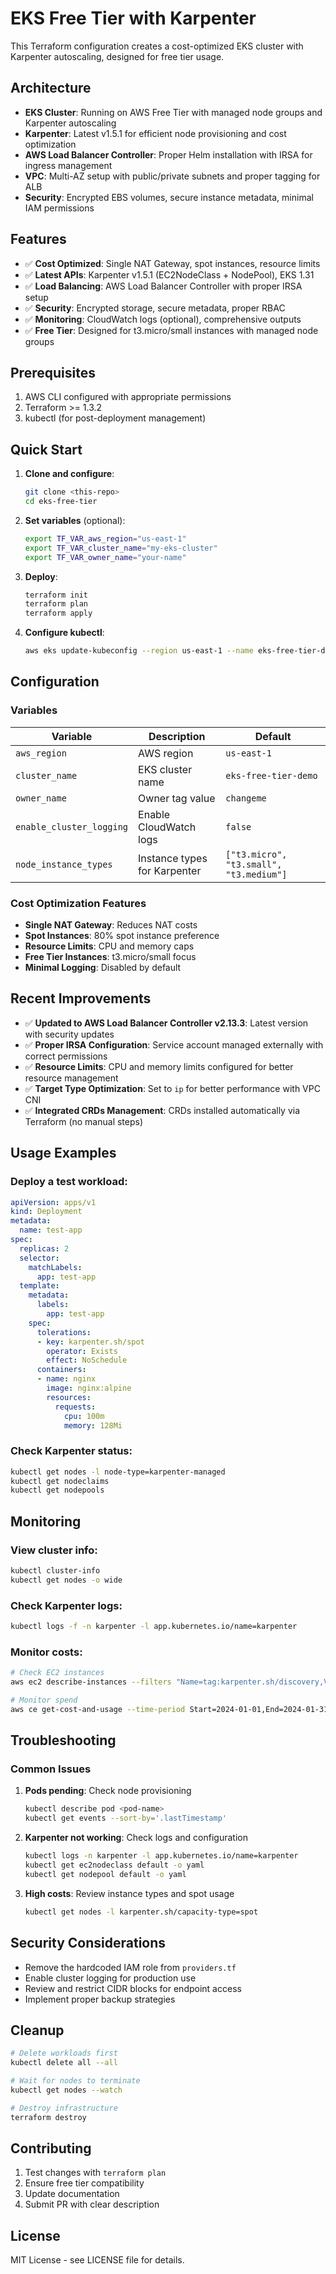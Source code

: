 # EKS Free Tier with Karpenter

This Terraform configuration creates a cost-optimized EKS cluster with Karpenter autoscaling, designed for free tier usage.

## Architecture

- **EKS Cluster**: Running on AWS Free Tier with managed node groups and Karpenter autoscaling
- **Karpenter**: Latest v1.5.1 for efficient node provisioning and cost optimization
- **AWS Load Balancer Controller**: Proper Helm installation with IRSA for ingress management
- **VPC**: Multi-AZ setup with public/private subnets and proper tagging for ALB
- **Security**: Encrypted EBS volumes, secure instance metadata, minimal IAM permissions

## Features

- ✅ **Cost Optimized**: Single NAT Gateway, spot instances, resource limits
- ✅ **Latest APIs**: Karpenter v1.5.1 (EC2NodeClass + NodePool), EKS 1.31
- ✅ **Load Balancing**: AWS Load Balancer Controller with proper IRSA setup
- ✅ **Security**: Encrypted storage, secure metadata, proper RBAC
- ✅ **Monitoring**: CloudWatch logs (optional), comprehensive outputs
- ✅ **Free Tier**: Designed for t3.micro/small instances with managed node groups

## Prerequisites

1. AWS CLI configured with appropriate permissions
2. Terraform >= 1.3.2
3. kubectl (for post-deployment management)

## Quick Start

1. **Clone and configure**:
   ```bash
   git clone <this-repo>
   cd eks-free-tier
   ```

2. **Set variables** (optional):
   ```bash
   export TF_VAR_aws_region="us-east-1"
   export TF_VAR_cluster_name="my-eks-cluster"
   export TF_VAR_owner_name="your-name"
   ```

3. **Deploy**:
   ```bash
   terraform init
   terraform plan
   terraform apply
   ```

4. **Configure kubectl**:
   ```bash
   aws eks update-kubeconfig --region us-east-1 --name eks-free-tier-demo
   ```

## Configuration

### Variables

| Variable | Description | Default |
|----------|-------------|---------|
| `aws_region` | AWS region | `us-east-1` |
| `cluster_name` | EKS cluster name | `eks-free-tier-demo` |
| `owner_name` | Owner tag value | `changeme` |
| `enable_cluster_logging` | Enable CloudWatch logs | `false` |
| `node_instance_types` | Instance types for Karpenter | `["t3.micro", "t3.small", "t3.medium"]` |

### Cost Optimization Features

- **Single NAT Gateway**: Reduces NAT costs
- **Spot Instances**: 80% spot instance preference
- **Resource Limits**: CPU and memory caps
- **Free Tier Instances**: t3.micro/small focus
- **Minimal Logging**: Disabled by default

## Recent Improvements

- ✅ **Updated to AWS Load Balancer Controller v2.13.3**: Latest version with security updates
- ✅ **Proper IRSA Configuration**: Service account managed externally with correct permissions
- ✅ **Resource Limits**: CPU and memory limits configured for better resource management
- ✅ **Target Type Optimization**: Set to `ip` for better performance with VPC CNI
- ✅ **Integrated CRDs Management**: CRDs installed automatically via Terraform (no manual steps)

## Usage Examples

### Deploy a test workload:

```yaml
apiVersion: apps/v1
kind: Deployment
metadata:
  name: test-app
spec:
  replicas: 2
  selector:
    matchLabels:
      app: test-app
  template:
    metadata:
      labels:
        app: test-app
    spec:
      tolerations:
      - key: karpenter.sh/spot
        operator: Exists
        effect: NoSchedule
      containers:
      - name: nginx
        image: nginx:alpine
        resources:
          requests:
            cpu: 100m
            memory: 128Mi
```

### Check Karpenter status:

```bash
kubectl get nodes -l node-type=karpenter-managed
kubectl get nodeclaims
kubectl get nodepools
```

## Monitoring

### View cluster info:
```bash
kubectl cluster-info
kubectl get nodes -o wide
```

### Check Karpenter logs:
```bash
kubectl logs -f -n karpenter -l app.kubernetes.io/name=karpenter
```

### Monitor costs:
```bash
# Check EC2 instances
aws ec2 describe-instances --filters "Name=tag:karpenter.sh/discovery,Values=eks-free-tier-demo"

# Monitor spend
aws ce get-cost-and-usage --time-period Start=2024-01-01,End=2024-01-31 --granularity MONTHLY --metrics BlendedCost
```

## Troubleshooting

### Common Issues

1. **Pods pending**: Check node provisioning
   ```bash
   kubectl describe pod <pod-name>
   kubectl get events --sort-by='.lastTimestamp'
   ```

2. **Karpenter not working**: Check logs and configuration
   ```bash
   kubectl logs -n karpenter -l app.kubernetes.io/name=karpenter
   kubectl get ec2nodeclass default -o yaml
   kubectl get nodepool default -o yaml
   ```

3. **High costs**: Review instance types and spot usage
   ```bash
   kubectl get nodes -l karpenter.sh/capacity-type=spot
   ```

## Security Considerations

- Remove the hardcoded IAM role from `providers.tf`
- Enable cluster logging for production use
- Review and restrict CIDR blocks for endpoint access
- Implement proper backup strategies

## Cleanup

```bash
# Delete workloads first
kubectl delete all --all

# Wait for nodes to terminate
kubectl get nodes --watch

# Destroy infrastructure
terraform destroy
```

## Contributing

1. Test changes with `terraform plan`
2. Ensure free tier compatibility
3. Update documentation
4. Submit PR with clear description

## License

MIT License - see LICENSE file for details.
